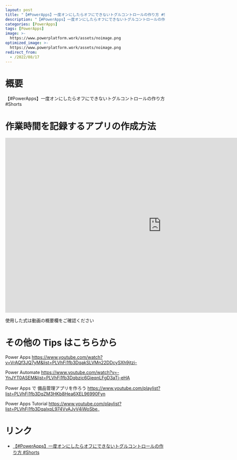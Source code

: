 ```yaml
---
layout: post
title: "【#PowerApps】一度オンにしたらオフにできないトグルコントロールの作り方 #Shorts"
description: "【#PowerApps】一度オンにしたらオフにできないトグルコントロールの作り方 #Shortsを動画で分かりやすく解説"
categories: [PowerApps]
tags: [PowerApps]
image: >-
  https://www.powerplatform.work/assets/noimage.png
optimized_image: >-
  https://www.powerplatform.work/assets/noimage.png
redirect_from:
  - /2022/08/17
---
```



#  概要

【#PowerApps】一度オンにしたらオフにできないトグルコントロールの作り方 #Shorts


# 作業時間を記録するアプリの作成方法

<iframe width="983" height="553" src="https://www.youtube.com/embed/KiQt7uAU6AA" title="YouTube video player" frameborder="0" allow="accelerometer; autoplay; clipboard-write; encrypted-media; gyroscope; picture-in-picture" allowfullscreen></iframe>


使用した式は動画の概要欄をご確認ください


# その他の Tips はこちらから

Power Apps
https://www.youtube.com/watch?v=VrAQf3JQ7yM&list=PLVhFi1fb3DqakSLVMn22DDcySXh9jtzi- 

Power Automate
https://www.youtube.com/watch?v=-YnJYT0ASEM&list=PLVhFi1fb3Dqbzic6GieqnLFgD3aTj-eHA

Power Apps で 備品管理アプリを作ろう
https://www.youtube.com/playlist?list=PLVhFi1fb3DqZM3HKb8Hea6XEL96990Fyn

Power Apps Tutorial
https://www.youtube.com/playlist?list=PLVhFi1fb3DqalxpL974VvAJvV4iWoSbe_

# リンク


- [【#PowerApps】一度オンにしたらオフにできないトグルコントロールの作り方 #Shorts](https://www.youtube.com/watch?v=KiQt7uAU6AA)

